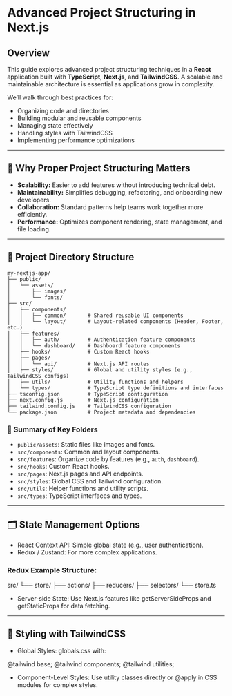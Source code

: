 # Advanced Project Structuring in Next.js

## Overview
This guide explores advanced project structuring techniques in a **React** application built with **TypeScript**, **Next.js**, and **TailwindCSS**. A scalable and maintainable architecture is essential as applications grow in complexity. 

We’ll walk through best practices for:
- Organizing code and directories
- Building modular and reusable components
- Managing state effectively
- Handling styles with TailwindCSS
- Implementing performance optimizations

---

## 🚀 Why Proper Project Structuring Matters
- **Scalability:** Easier to add features without introducing technical debt.
- **Maintainability:** Simplifies debugging, refactoring, and onboarding new developers.
- **Collaboration:** Standard patterns help teams work together more efficiently.
- **Performance:** Optimizes component rendering, state management, and file loading.

---

## 📁 Project Directory Structure

```
my-nextjs-app/
├── public/
│   └── assets/
│       ├── images/
│       └── fonts/
├── src/
│   ├── components/
│   │   ├── common/       # Shared reusable UI components
│   │   └── layout/       # Layout-related components (Header, Footer, etc.)
│   ├── features/
│   │   ├── auth/         # Authentication feature components
│   │   └── dashboard/    # Dashboard feature components
│   ├── hooks/            # Custom React hooks
│   ├── pages/
│   │   └── api/          # Next.js API routes
│   ├── styles/           # Global and utility styles (e.g., TailwindCSS configs)
│   ├── utils/            # Utility functions and helpers
│   └── types/            # TypeScript type definitions and interfaces
├── tsconfig.json         # TypeScript configuration
├── next.config.js        # Next.js configuration
├── tailwind.config.js    # TailwindCSS configuration
└── package.json          # Project metadata and dependencies
```

### 🔑 Summary of Key Folders

* `public/assets`: Static files like images and fonts.
* `src/components`: Common and layout components.
* `src/features`: Organize code by features (e.g., `auth`, `dashboard`).
* `src/hooks`: Custom React hooks.
* `src/pages`: Next.js pages and API endpoints.
* `src/styles`: Global CSS and Tailwind configuration.
* `src/utils`: Helper functions and utility scripts.
* `src/types`: TypeScript interfaces and types.

---

## 🗂️ State Management Options

- React Context API: Simple global state (e.g., user authentication).
- Redux / Zustand: For more complex applications.
  
### Redux Example Structure:
  src/
└── store/
    ├── actions/
    ├── reducers/
    ├── selectors/
    └── store.ts

- Server-side State: Use Next.js features like getServerSideProps and getStaticProps for data fetching.

---

## 🎨 Styling with TailwindCSS
- Global Styles: globals.css with:
  
@tailwind base;
@tailwind components;
@tailwind utilities;

- Component-Level Styles: Use utility classes directly or @apply in CSS modules for complex styles.